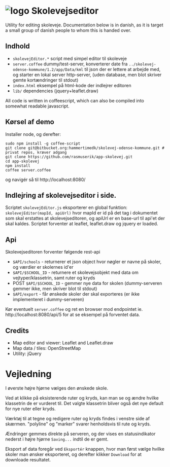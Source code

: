 # ![logo](https://solsort.com/_logo.png) Skolevejseditor

Utility for editing skoleveje. Documentation below is in danish, as it is target a small group of danish people to whom this is handed over.

## Indhold

- `skolevejEditor.*` script med simpel editor til skoleveje
- `server.coffee` dummy/test-server, konverterer date fra `../skolevej-odense-kommune/1.2/app/Data/kml` til json der er lettere at arbejde med, og starter en lokal server http-server, (uden database, men blot skriver gemte kortændringer til stdout)
- `index.html` eksempel på html-kode der indlejrer editoren
- `lib/` dependencies (jquery+leaflet.draw)

All code is written in coffeescript, which can also be compiled into somewhat readable javascript.

## Kørsel af demo

Installer node, og derefter:

    sudo npm install -g coffee-script
    git clone git@bitbucket.org:hammertimedk/skolevej-odense-kommune.git # privat repos, kræver adgang
    git clone https://github.com/rasmuserik/app-skolevej.git
    cd app-skolevej
    npm install
    coffee server.coffee

og navigér så til http://localhost:8080/

## Indlejring af skolevejseditor i side.

Scriptet `skolevejEditor.js` eksporterer en global funktion: `skolevejEditor(mapId, apiUrl)` hvor mapId er id på det tag i dokumentet som skal erstattes at skolevejseditoren, og apiUrl er en base-url til api'et der skal kaldes. Scriptet forventer at leaflet, leaflet.draw og jquery er loaded.

## Api

Skolevejseditoren forventer følgende rest-api

- `$API/schools` - returnerer et json object hvor nøgler er navne på skoler, og værdier er skolernes id'er
- `$API/$SCHOOL_ID` - returnere et skolevejsobjekt med data om vejtyper/klassetrin, samt ruter og kryds
- POST `$API/$SCHOOL_ID` - gemmer nye data for skolen (dummy-serveren gemmer ikke, men skriver blot til stdout)
- `$API/export` - får ønskede skoler der skal exporteres (er ikke implementeret i dummy-serveren)

Kør eventuelt `server.coffee` og ret en browser mod endpointet ie. http://localhost:8080/api/5 for at se eksempel på forventet data.

## Credits

- Map editor and viewer: Leaflet and Leaflet.draw
- Map data / tiles: OpenStreetMap
- Utility: jQuery

# Vejledning

I øverste højre hjørne vælges den ønskede skole.

Ved at klikke på eksisterende ruter og kryds, kan man se og ændre hvilke klassetrin de er vurderet til. Det valgte klassetrin bliver også det nye default for nye ruter eller kryds.

Værktøj til at tegne og redigere ruter og kryds findes i venstre side af skærmen. "polyline" og "marker" svarer henholdsvis til rute og kryds.

Ændringer gemmes direkte på serveren, og der vises en statusindikator nederst i højre hjørne `Saving...` indtil de er gemt.

Eksport af data foregår ved `Eksportér` knappen, hvor man først vælge hvilke skoler man ønsker eksporteret, og derefter klikker `Download` for at downloade resultatet.
